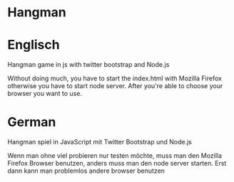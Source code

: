 Hangman
=======



Englisch
========
Hangman game in js with twitter bootstrap and Node.js

Without doing much, you have to start the index.html with Mozilla Firefox
otherwise you have to start node server. After you're able to choose your
browser you want to use.


German
======
Hangman spiel in JavaScript mit Twitter Bootstrap und Node.js

Wenn man ohne viel probieren nur testen möchte, muss man den Mozilla Firefox
Browser benutzen, anders muss man den node server starten. Erst dann kann man
problemlos andere browser benutzen
